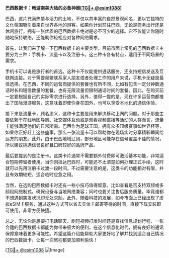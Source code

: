 **巴西数据卡：畅游南美大陆的必备神器[[TG💪+ @esim1088](https://t.me/s/esim1088)]**

巴西，这片充满热情与活力的土地，不仅以其丰富的自然景观闻名，更以它独特的文化氛围吸引着来自世界各地的游客。如果你计划前往巴西，无论是商务出行还是休闲旅行，拥有一张优质的巴西数据卡绝对是必不可少的选择。它不仅能让你随时随地保持联络，还能助你轻松应对各种网络需求。

首先，让我们来了解一下巴西数据卡的主要类型。目前市面上常见的巴西数据卡主要分为三种：手机卡、流量卡以及注册卡。这三种卡各有特点，适用于不同场景的需求。

手机卡可以说是旅行者的首选。这种卡不仅能提供通话服务，还支持短信发送及互联网连接。对于需要频繁联系家人朋友或者处理工作的用户来说，手机卡无疑是最佳选择。在巴西，不同的运营商提供的套餐也有所不同，比如有包含一定分钟数通话时长和短信数量的套餐，也有无限流量但限制通话时间的套餐。因此，在购买前一定要根据自己的实际需求进行选择。另外，值得一提的是，现在许多运营商都推出了国际漫游服务，这意味着即使你身在国外，也可以享受本地化的通信体验。

接下来是流量卡，顾名思义，这种卡主要是用来解决移动上网的问题。对于那些主要依赖于在线地图导航、社交媒体互动或是观看视频直播等活动的人群而言，流量卡能够满足他们的日常所需。巴西作为足球王国，拥有众多顶级赛事如世界杯等，如果你正好赶上这些盛事，那么一张流量卡可以帮助你在现场实时分享精彩瞬间给远方的朋友。此外，由于巴西地域辽阔，部分地区可能存在信号覆盖不佳的情况，所以建议挑选信誉良好且口碑较好的品牌产品。

最后要提到的是注册卡。这类卡片通常不需要额外付费即可激活基本功能，非常适合短期停留者使用。当你刚抵达巴西时，可能还不太清楚如何办理正式手续，这时就可以先用注册卡过渡一段时间。不过需要注意的是，这类卡的功能相对有限，并且有效期较短，适合临时应急之用。

当然，在选购巴西数据卡时还有一些小技巧值得留意。比如查看是否支持双频或多频段网络制式，确保设备与当地网络兼容；同时也要关注售后服务质量，毕竟谁都不想遇到突发状况却无处求助。此外，随着科技的发展，如今市面上已经出现了虚拟eSIM卡服务，通过这种方式可以省去实体卡邮寄等待的时间，直接下载安装即可使用，非常方便快捷。

总之，无论你是想要打电话聊天、刷短视频打发时间还是查找信息规划行程，一张合适的巴西数据卡都能为你带来极大的便利。在这个信息化时代，拥有良好的通讯保障意味着更多可能性。希望这篇介绍能帮助大家更好地了解并找到适合自己情况的巴西数据卡，让每一次旅程都更加顺利愉快！

[[TG💪+ @esim1088](https://t.me/s/esim1088) ![Image](https://i.postimg.cc/4NQfJmqS/Snipaste-2025-05-13-00-14-12.png)]